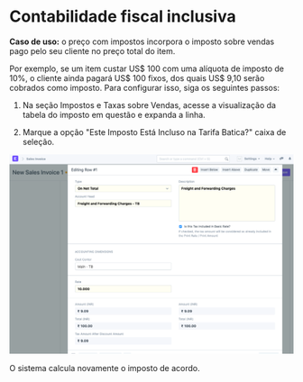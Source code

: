 # Contabilidade fiscal inclusiva



**Caso de uso:** o preço com impostos incorpora o imposto sobre vendas pago pelo seu cliente no preço total do item.


Por exemplo, se um item custar US$ 100 com uma alíquota de imposto de 10%, o cliente ainda pagará US$ 100 fixos, dos quais US$ 9,10 serão cobrados como imposto. Para configurar isso, siga os seguintes passos:


1) Na seção Impostos e Taxas sobre Vendas, acesse a visualização da tabela do imposto em questão e expanda a linha.


2) Marque a opção "Este Imposto Está Incluso na Tarifa Batica?" caixa de seleção.


![](/files/hayzNam.png)


O sistema calcula novamente o imposto de acordo.



